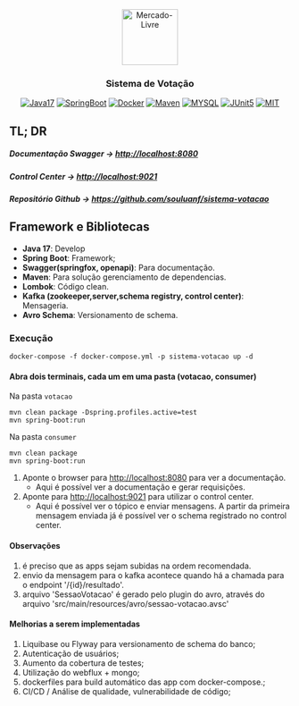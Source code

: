 <div align="center">
<a href="https://www.sicredi.com.br" target="_blank">
    <img src="https://www.sicredi.com.br/static/home/assets/header/logo-svg2.svg" height="100px" alt="Mercado-Livre" class="center"/>
</a>

### Sistema de Votação</h3>

[![Java17](https://img.shields.io/badge/devel-Java17-brightgreen)](https://docs.oracle.com/en/java/javase/17)
[![SpringBoot](https://img.shields.io/badge/framework-SpringBoot-brightgreen)](https://docs.spring.io/spring-boot/docs/current/reference/htmlsingle)
[![Docker](https://img.shields.io/badge/container-Docker-brightgreen)](https://www.docker.com)
[![Maven](https://img.shields.io/badge/dependency--manager-Maven-brightgreen)](https://maven.apache.org/guides)
[![MYSQL](https://img.shields.io/badge/database-H2|Mysql-brightgreen)](https://www.h2database.com)
[![JUnit5](https://img.shields.io/badge/coverage-JUnit5-brightgreen)](https://junit.org/junit5/docs/current/user-guide)
[![MIT](https://img.shields.io/badge/license-MIT-brightgreen)](https://opensource.org/licenses/MIT)

</div>

## TL; DR

##### Documentação Swagger ->  [http://localhost:8080](http://localhost:8080)
##### Control Center ->  [http://localhost:9021](http://localhost:9021)
##### Repositório Github -> https://github.com/souluanf/sistema-votacao


## Framework e Bibliotecas
- **Java 17**: Develop
- **Spring Boot**: Framework;
- **Swagger(springfox, openapi)**: Para documentação.
- **Maven**: Para solução gerenciamento de dependencias.
- **Lombok**: Código clean.
- **Kafka (zookeeper,server,schema registry, control center)**: Mensageria.
- **Avro Schema**: Versionamento de schema.


### Execução

``` shell
docker-compose -f docker-compose.yml -p sistema-votacao up -d 
```

#### Abra dois terminais, cada um em uma pasta (votacao, consumer)

Na pasta `votacao`

```shell
mvn clean package -Dspring.profiles.active=test
mvn spring-boot:run
```

Na pasta `consumer`

```shell
mvn clean package
mvn spring-boot:run
```

1. Aponte o browser para  [http://localhost:8080](http://localhost:8080) para ver a documentação.
   - Aqui é possível ver a documentação e gerar requisições.
2. Aponte para  [http://localhost:9021](http://localhost:9021) para utilizar o control center.
   - Aqui é possível ver o tópico e enviar mensagens. A partir da primeira mensagem enviada já é possível ver o schema registrado no control center.



#### Observações

1. é preciso que as apps sejam subidas na ordem recomendada.
2. envio da mensagem para o kafka acontece quando há a chamada para o endpoint '/{id}/resultado'.
3. arquivo 'SessaoVotacao' é gerado pelo plugin do avro, através do arquivo 'src/main/resources/avro/sessao-votacao.avsc'


#### Melhorias a serem implementadas
1. Liquibase ou Flyway para versionamento de schema do banco;
2. Autenticação de usuários;
3. Aumento da cobertura de testes;
4. Utilização do webflux + mongo;
5. dockerfiles para build automático das app com docker-compose.;
6. CI/CD / Análise de qualidade, vulnerabilidade de código;

